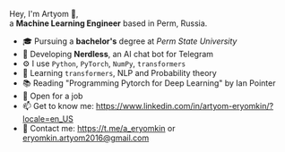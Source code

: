 Hey, I'm Artyom 👋,  
a **Machine Learning Engineer** based in Perm, Russia.

- 🎓 Pursuing a **bachelor's** degree at *Perm State University*
- 🤖 Developing **Nerdless**, an AI chat bot for Telegram
- ⚙️ I use `Python`, `PyTorch`, `NumPy`, `transformers`
- 🌱 Learning `transformers`, NLP and Probability theory
- 📚 Reading "Programming Pytorch for Deep Learning" by Ian Pointer
- 💼 Open for a job
- 📫 Get to know me: https://www.linkedin.com/in/artyom-eryomkin/?locale=en_US
- 📱 Contact me: https://t.me/a_eryomkin or eryomkin.artyom2016@gmail.com
